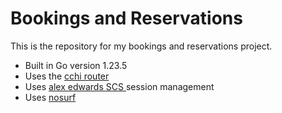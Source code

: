 # Bookings and Reservations

This is the repository for my bookings and reservations project.

- Built in Go version 1.23.5
- Uses the [cchi router](https://github.com/go-chi/chi/v5)
- Uses [alex edwards SCS ](http://github.com/alexedwards/scs/v2) session management
- Uses [nosurf](http://github.com/justinas/nosurf )